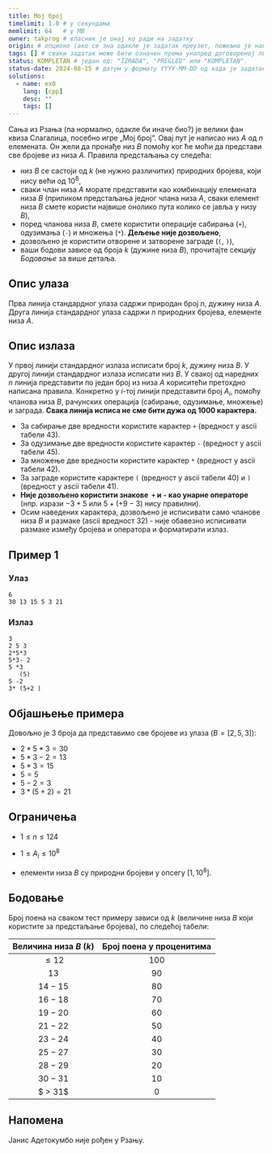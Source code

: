 ```yaml
---
title: Мој број
timelimit: 1.0 # у секундама
memlimit: 64   # y MB
owner: takprog # власник је онај ко ради на задатку
origin: # опционо (ако се зна одакле је задатак преузет, пожељно је навести извор)
tags: [] # сваки задатак може бити означен према унапред договореној листи ознака
status: KOMPLETAN # један од: "IZRADA", "PREGLED" или "KOMPLETAN".
status-date: 2024-08-15 # датум у формату YYYY-MM-DD од када је задатак у наведеном статусу
solutions:
  - name: ex0
    lang: [cpp]
    desc: ""
    tags: []
---
```


Сања из Рзања (па нормално, одакле би иначе био?) је велики фан квиза Слагалица, посебно игре „Мој број“. Овај пут је написао низ $A$ од $n$ елемената. Он жели да пронађе низ $B$ помоћу ког ће моћи да представи све бројеве из низа $A$. Правила предстаљања су следећа:

- низ $B$ се састоји од $k$ (не нужно различитих) природних бројева, који нису већи од $10^8$,
- сваки члан низа $A$ морате представити као комбинацију елемената низа $B$ (приликом предстаљања једног члана низа $A$, сваки елемент низа $B$ смете користи највише онолико пута колико се јавља у низу $B$),
- поред чланова низа $B$, смете користити операције сабирања (`+`), одузимања (`-`) и множења (`*`). **Дељење није дозвољено**,
- дозвољено је користити отворене и затворене заграде (`(`, `)`),
- ваши бодови зависе од броја $k$ (дужине низа $B$), прочитајте секцију *Бодовање* за више детаља.

## Опис улаза

Прва линија стандардног улаза садржи природан број $n$, дужину низа $A$.
Друга линија стандардног улаза садржи $n$ природних бројева, елементе низа $A$.

## Опис излаза

У првој линији стандардног излаза исписати број $k$, дужину низа $B$.
У другој линији стандардног излаза исписати низ $B$.
У свакој од наредних $n$ линија представити по један број из низа $A$ кориситећи претохдно написана правила. Конкретно у $i$-тој линији представити број $A_i$, помоћу чланова низа $B$, рачунских операција (сабирање, одузимање, множење) и заграда. **Свака линија исписа не сме бити дужа од $1000$ карактера.**

- За сабирање две вредности користите карактер `+` (вредност у ascii табели $43$).
- За одузимање две вредности користите карактер `-` (вредност у ascii табели $45$).
- За множење две вредности користите карактер `*` (вредност у ascii табели $42$).
- За заграде користите карактере `(` (вредност у ascii табели $40$) и `)` (вредност у ascii табели $41$).
- **Није дозвољено користити знакове ​ `+` и `-` као унарне операторе** (нпр. изрази $-3+5$ или $5+(+9-3)$ нису правилни).
- Осим наведених карактера, дозвољено је исписивати само чланове низа $B$ и размаке (ascii вредност $32$) - није обавезно исписивати размаке између бројева и оператора и форматирати излаз.

## Пример 1

### Улаз

~~~
6
30 13 15 5 3 21
~~~

### Излаз

~~~
3
2 5 3
2*5*3
5*3- 2
5 *3
   (5)
5 -2
3* (5+2 )
~~~


## Објашњење примера

Довољно је $3$ броја да представимо све бројеве из улаза ($B = [2, 5, 3]$):

- $2*5*3=30$
- $5*3-2=13$
- $5*3=15$
- $5=5$
- $5-2=3$
- $3*(5+2)=21$

## Ограничења

- $1 \leq n \leq 124$
- $1 \leq A_i \leq 10^8$

- елементи низа $B$ су природни бројеви у опсегу $[1, 10^8]$.


## Бодовање

Број поена на сваком тест примеру зависи од $k$ (величине низа $B$ који користите за предстаљање бројева), по следећoj табели:

|         Величина низа $B$ ($k$)          |  Број поена у проценитима |
|:---------------------:|:-------------------------:|
|         $\leq 12$  |$100$|
|           $13$     |$90$|
|          $14-15$   |$80$|
|          $16-18$   |$70$|
|          $19-20$   |$60$|
|          $21-22$   |$50$|
|          $23-24$   |$40$|
|          $25-27$   |$30$|
|          $28-29$   |$20$|
|          $30-31$   |$10$|
|          $ > 31$   |$0$|

## Напомена

Јанис Адетокумбо није рођен у Рзању.
